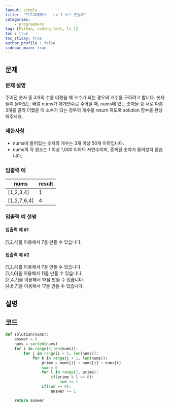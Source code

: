 ```yaml
---
layout: single
title:  "프로그래머스 - Lv 1 소수 만들기"
categories: 
    - programmers
tag: [Python, coding_test, lv_1]
toc : true
toc_sticky: true
author_profile : false
sidebar_main: true
---
```


문제
-----

### 문제 설명

주어진 숫자 중 3개의 수를 더했을 때 소수가 되는 경우의 개수를 구하려고 합니다. 숫자들이 들어있는 배열 nums가 매개변수로 주어질 때, nums에 있는 숫자들 중 서로 다른 3개를 골라 더했을 때 소수가 되는 경우의 개수를 return 하도록 solution 함수를 완성해주세요.

### 제한사항

- nums에 들어있는 숫자의 개수는 3개 이상 50개 이하입니다.
- nums의 각 원소는 1 이상 1,000 이하의 자연수이며, 중복된 숫자가 들어있지 않습니다.

### 입출력 예

|nums|result|
|---|---|
|[1,2,3,4]|1|
|[1,2,7,6,4]|4|

### 입출력 예 설명

#### 입출력 예 #1

[1,2,4]를 이용해서 7을 만들 수 있습니다.   

#### 입출력 예 #2

[1,2,4]를 이용해서 7을 만들 수 있습니다.   
[1,4,6]을 이용해서 11을 만들 수 있습니다.   
[2,4,7]을 이용해서 13을 만들 수 있습니다.   
[4,6,7]을 이용해서 17을 만들 수 있습니다.   

설명
------

코드
------

``` python
def solution(nums):
    answer = 0
    nums = sorted(nums)
    for i in range(0,len(nums)):
        for j in range(i + 1, len(nums)):
            for k in range(j + 1, len(nums)):
                prime = nums[i] + nums[j] + nums[k]
                sum = 0
                for l in range(2, prime):
                    if(prime % l == 0):
                        sum += 1
                if(sum == 0):
                    answer += 1

    return answer
```